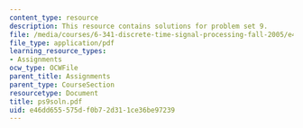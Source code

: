 ```yaml
---
content_type: resource
description: This resource contains solutions for problem set 9.
file: /media/courses/6-341-discrete-time-signal-processing-fall-2005/e46dd655575df0b72d311ce36be97239_ps9soln.pdf
file_type: application/pdf
learning_resource_types:
- Assignments
ocw_type: OCWFile
parent_title: Assignments
parent_type: CourseSection
resourcetype: Document
title: ps9soln.pdf
uid: e46dd655-575d-f0b7-2d31-1ce36be97239
---
```

